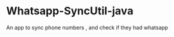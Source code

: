 Whatsapp-SyncUtil-java
======================

An app to sync phone numbers , and check if they had whatsapp
